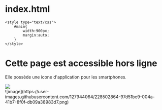 # index.html
<!DOCTYPE html>
<html manifest="site.manifest">
<head>
	<meta name="viewport" content="user-scalable=no, width=device-width, initial-scale=1.0, maximum-scale=1.0"/>
    <meta name="apple-mobile-web-app-capable" content="yes" />
    <meta name="apple-mobile-web-app-status-bar-style" content="black" />
	<link rel="apple-touch-icon" href="earth-folder.png">
	<link rel="apple-touch-icon-precomposed" href="earth-folder.png">
	<link rel="apple-touch-startup-image" href="earth-folder.png" />
	
	<style type="text/css">
		#main{
			width:900px;
			margin:auto;
		}
	</style>
</head>
<body>
	<div id="main">
		<h1>Cette page est accessible hors ligne</h1>
		<p>Elle possède une icone d'application pour les smartphones.</p>
		<img src="earth-folder.png" />
	</div>
</body>

</html>
![image](https://user-images.githubusercontent.com/127944064/228502864-97d51bc9-004a-41b7-8f0f-db09a38983d7.png)
